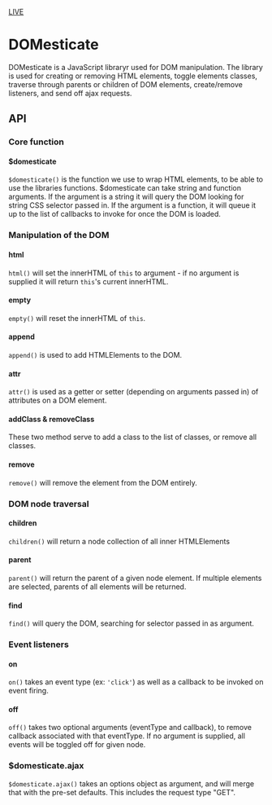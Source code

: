 [LIVE](https://mashuduek.github.io/DOMesticate/)

# DOMesticate

DOMesticate is a JavaScript libraryr used for DOM manipulation.
The library is used for creating or removing HTML elements, toggle elements classes, traverse through parents or children of DOM elements, create/remove listeners, and send off ajax requests.

## API
### Core function
#### $domesticate
```$domesticate()``` is the function we use to wrap HTML elements, to be able to use the libraries functions.
$domesticate can take string and function arguments. If the argument is a string it will query the DOM looking for string CSS selector passed in. If the argument is a function, it will queue it up to the list of callbacks to invoke for once the DOM is loaded. 

### Manipulation of the DOM
#### html
```html()``` will set the innerHTML of ```this``` to argument - if no argument is supplied it will return ```this```'s current innerHTML.
#### empty
```empty()``` will reset the innerHTML of ```this```.
#### append
```append()``` is used to add HTMLElements to the DOM.

#### attr
```attr()``` is used as a getter or setter (depending on arguments passed in) of attributes on a DOM element.
#### addClass & removeClass
These two method serve to add a class to the list of classes, or remove all classes.
#### remove
```remove()``` will remove the element from the DOM entirely. 

### DOM node traversal
#### children
```children()``` will return a node collection of all inner HTMLElements 
#### parent
```parent()``` will return the parent of a given node element. If multiple elements are selected, parents of all elements will be returned. 
#### find
```find()``` will query the DOM, searching for selector passed in as argument. 

### Event listeners
#### on
```on()``` takes an event type (ex: ```'click'```) as well as a callback to be invoked on event firing.  
#### off
```off()``` takes two optional arguments (eventType and callback), to remove callback associated with that eventType. If no argument is supplied, all events will be toggled off for given node.
### $domesticate.ajax
```$domesticate.ajax()``` takes an options object as argument, and will merge that with the pre-set defaults. This includes the request type "GET".
